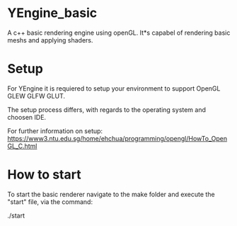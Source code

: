 # YEngine_basic
A c++ basic rendering engine using openGL. It*s capabel of rendering basic meshs and applying shaders.

# Setup
For YEngine it is requiered to setup your environment to support OpenGL GLEW GLFW GLUT.

The setup process differs, with regards to the operating system and choosen IDE.

For further information on setup:
https://www3.ntu.edu.sg/home/ehchua/programming/opengl/HowTo_OpenGL_C.html

# How to start
To start the basic renderer navigate to the make folder and execute the "start" file, via the command:

./start
